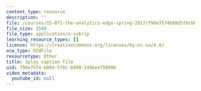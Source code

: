 ```yaml
---
content_type: resource
description: ''
file: /courses/15-071-the-analytics-edge-spring-2017/790e7574b08d5f0cb090249bee758906_xyZEB6vkPb8.vtt
file_size: 3540
file_type: application/x-subrip
learning_resource_types: []
license: https://creativecommons.org/licenses/by-nc-sa/4.0/
ocw_type: OCWFile
resourcetype: Other
title: 3play caption file
uid: 790e7574-b08d-5f0c-b090-249bee758906
video_metadata:
  youtube_id: null
---
```

